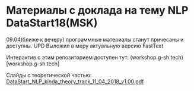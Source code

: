 # Материалы с доклада на тему NLP DataStart18(MSK)

09.04(ближе к вечеру) программные материалы станут причесаны и доступны.
UPD Выложил в меру актуальную версию FastText

Интерактив с этим репозиторием доступен тут: (workshop.g-sh.tech)[workshop.g-sh.tech]

Слайды с теоретической частью: [DataStart_NLP_kinda_theory_track_11_04_2018_v1.00.pdf](https://github.com/ShT3ch/public_workshop/blob/master/DataStart_NLP_kinda_theory_track_11_04_2018_v1.00.pdf)
